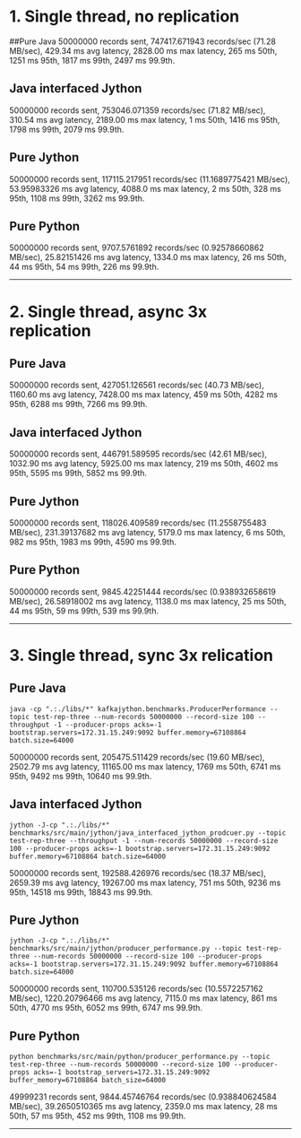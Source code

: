 # 1. Single thread, no replication
##Pure Java
50000000 records sent, 747417.671943 records/sec (71.28 MB/sec), 429.34 ms avg latency, 2828.00 ms max latency, 265 ms 50th, 1251 ms 95th, 1817 ms 99th, 2497 ms 99.9th.

## Java interfaced Jython
50000000 records sent, 753046.071359 records/sec (71.82 MB/sec), 310.54 ms avg latency, 2189.00 ms max latency, 1 ms 50th, 1416 ms 95th, 1798 ms 99th, 2079 ms 99.9th.

## Pure Jython
50000000 records sent, 117115.217951 records/sec (11.1689775421 MB/sec), 53.95983326 ms avg latency, 4088.0 ms max latency, 2 ms 50th, 328 ms 95th, 1108 ms 99th, 3262 ms 99.9th.

## Pure Python
50000000 records sent, 9707.5761892 records/sec (0.92578660862 MB/sec), 25.82151426 ms avg latency, 1334.0 ms max latency, 26 ms 50th, 44 ms 95th, 54 ms 99th, 226 ms 99.9th.

---
# 2. Single thread, async 3x replication

## Pure Java
50000000 records sent, 427051.126561 records/sec (40.73 MB/sec), 1160.60 ms avg latency, 7428.00 ms max latency, 459 ms 50th, 4282 ms 95th, 6288 ms 99th, 7266 ms 99.9th.

## Java interfaced Jython
50000000 records sent, 446791.589595 records/sec (42.61 MB/sec), 1032.90 ms avg latency, 5925.00 ms max latency, 219 ms 50th, 4602 ms 95th, 5595 ms 99th, 5852 ms 99.9th.

## Pure Jython
50000000 records sent, 118026.409589 records/sec (11.2558755483 MB/sec), 231.39137682 ms avg latency, 5179.0 ms max latency, 6 ms 50th, 982 ms 95th, 1983 ms 99th, 4590 ms 99.9th.

## Pure Python
50000000 records sent, 9845.42251444 records/sec (0.938932658619 MB/sec), 26.58918002 ms avg latency, 1138.0 ms max latency, 25 ms 50th, 44 ms 95th, 59 ms 99th, 539 ms 99.9th.

---
# 3. Single thread, sync 3x relication
## Pure Java
```
java -cp ".:./libs/*" kafkajython.benchmarks.ProducerPerformance --topic test-rep-three --num-records 50000000 --record-size 100 --throughput -1 --producer-props acks=-1 bootstrap.servers=172.31.15.249:9092 buffer.memory=67108864 batch.size=64000
```

50000000 records sent, 205475.511429 records/sec (19.60 MB/sec), 2502.79 ms avg latency, 11165.00 ms max latency, 1769 ms 50th, 6741 ms 95th, 9492 ms 99th, 10640 ms 99.9th.

## Java interfaced Jython
```
jython -J-cp ".:./libs/*" benchmarks/src/main/jython/java_interfaced_jython_prodcuer.py --topic test-rep-three --throughput -1 --num-records 50000000 --record-size 100 --producer-props acks=-1 bootstrap.servers=172.31.15.249:9092 buffer.memory=67108864 batch.size=64000
```

50000000 records sent, 192588.426976 records/sec (18.37 MB/sec), 2659.39 ms avg latency, 19267.00 ms max latency, 751 ms 50th, 9236 ms 95th, 14518 ms 99th, 18843 ms 99.9th.

## Pure Jython
```
jython -J-cp ".:./libs/*" benchmarks/src/main/jython/producer_performance.py --topic test-rep-three --num-records 50000000 --record-size 100 --producer-props acks=-1 bootstrap.servers=172.31.15.249:9092 buffer.memory=67108864 batch.size=64000
```

50000000 records sent, 110700.535126 records/sec (10.5572257162 MB/sec), 1220.20796466 ms avg latency, 7115.0 ms max latency, 861 ms 50th, 4770 ms 95th, 6052 ms 99th, 6747 ms 99.9th.

## Pure Python
```
python benchmarks/src/main/python/producer_performance.py --topic test-rep-three --num-records 50000000 --record-size 100 --producer-props acks=-1 bootstrap_servers=172.31.15.249:9092 buffer_memory=67108864 batch_size=64000
```

49999231 records sent, 9844.45746764 records/sec (0.938840624584 MB/sec), 39.2650510365 ms avg latency, 2359.0 ms max latency, 28 ms 50th, 57 ms 95th, 452 ms 99th, 1108 ms 99.9th.

---
